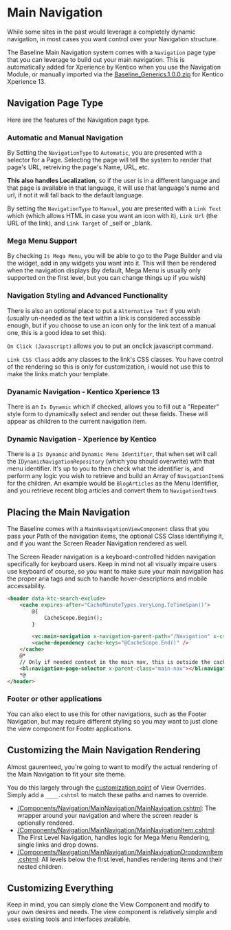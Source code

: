 # Main Navigation

While some sites in the past would leverage a completely dynamic navigation, in most cases you want control over your Navigation structure.

The Baseline Main Navigation system comes with a `Navigation` page type that you can leverage to build out your main navigation.  This is automatically added for Xperience by Kentico when you use the Navigation Module, or manually imported via the [Baseline_Generics.1.0.0.zip](../../starting-site/kx13/Baseline_Generics.1.0.0.zip) for Kentico Xperience 13.

## Navigation Page Type

Here are the features of the Navigation page type.

### Automatic and Manual Navigation

By Setting the `NavigationType` to `Automatic`, you are presented with a selector for a Page.  Selecting the page will tell the system to render that page's URL, retreiving the page's Name, URL, etc.  

**This also handles Localization**, so if the user is in a different language and that page is available in that language, it will use that language's name and url, if not it will fall back to the default language.

By setting the `NavigationType` to `Manual`, you are presented with a `Link Text` which (which allows HTML in case you want an icon with it), `Link Url` (the URL of the link), and `Link Target` of _self or _blank.

### Mega Menu Support

By checking `Is Mega Menu`, you will be able to go to the Page Builder and via the widget, add in any widgets you want into it.  This will then be rendered when the navigation displays (by default, Mega Menu is usually only supported on the first level, but you can change things up if you wish)

### Navigation Styling and Advanced Functionality

There is also an optional place to put a `Alternative Text` if you wish (usually un-needed as the text within a link is considered accessible enough, but if you choose to use an icon only for the link text of a manual one, this is a good idea to set this).

`On Click (Javascript)` allows you to put an onclick javascript command.

`Link CSS Class` adds any classes to the link's CSS classes.  You have control of the rendering so this is only for customization, i would not use this to make the links match your template.

### Dyanamic Navigation - Kentico Xperience 13

There is an `Is Dynamic` which if checked, allows you to fill out a "Repeater" style form to dynamically select and render out these fields.  These will appear as children to the current navigation item.

### Dynamic Navigation - Xperience by Kentico

There is a `Is Dynamic` and `Dynamic Menu Identifier`, that when set will call the `IDynamicNavigationRepository` (which you should overwrite) with that menu identifier.  It's up to you to then check what the identifier is, and perform any logic you wish to retrieve and build an Array of `NavigationItem`s for the children.  An example would be `BlogArticles` as the Menu Identifier, and you retrieve recent blog articles and convert them to `NavigationItem`s

## Placing the Main Navigation

The Baseline comes with a `MainNavigationViewComponent` class that you pass your Path of the navigation items, the optional CSS Class identifiying it, and if you want the Screen Reader Navigation rendered as well.

The Screen Reader navigation is a keyboard-controlled hidden navigation specifically for keyboard users.  Keep in mind not all visually impaire users use keyboard of course, so you want to make sure your main navigation has the proper aria tags and such to handle hover-descriptions and mobile accessability.

```html
<header data-ktc-search-exclude>
    <cache expires-after="CacheMinuteTypes.VeryLong.ToTimeSpan()">
        @{
            CacheScope.Begin();
        }

        <vc:main-navigation x-navigation-parent-path="/Navigation" x-css-class="main-nav" x-include-screen-reader-nav="true"/>
        <cache-dependency cache-keys="@CacheScope.End()" />
    </cache>
    @*
    // Only if needed context in the main nav, this is outside the cache so you can cache the entire nav and then just highlight the current page.  An empty 
    <bl:navigation-page-selector x-parent-class="main-nav"></bl:navigation-page-selector>
    *@
</header>
```

### Footer or other applications

You can also elect to use this for other navigations, such as the Footer Navigation, but may require different styling so you may want to just clone the view component for Footer applications.

## Customizing the Main Navigation Rendering

Almost gaurenteed, you're going to want to modify the actual rendering of the Main Navigation to fit your site theme.

You do this largely through the [customization point](../general/customization-points.md) of View Overrides.  Simply add a `____.cshtml` to match these paths and names to override.

- [/Components/Navigation/MainNavigation/MainNavigation.cshtml](../../src/Navigation/Navigation.RCL.Xperience/Components/Navigation/MainNavigation/MainNavigation.cshtml): The wrapper around your navigation and where the screen reader is optionally rendered.
- [/Components/Navigation/MainNavigation/MainNavigationItem.cshtml](../../src/Navigation/Navigation.RCL.Xperience/Components/Navigation/MainNavigation/MainNavigationItem.cshtml): The First Level Navigation, handles logic for Mega Menu Rendering, single links and drop downs.
- [/Components/Navigation/MainNavigation/MainNavigationDropdownItem.cshtml](../../src/Navigation/Navigation.RCL.Xperience/Components/Navigation/MainNavigation/MainNavigationDropdownItem.cshtml): All levels below the first level, handles rendering items and their nested children.

## Customizing Everything

Keep in mind, you can simply clone the View Component and modify to your own desires and needs.  The view component is relatively simple and uses existing tools and interfaces available.